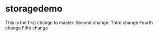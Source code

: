 # storagedemo
This is the first change to master.
Second change.
Third change
Fourth change
Fifth change
